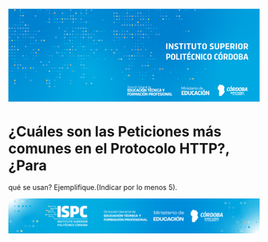 ![Banner](/assets/BannerISPC.png)


# ¿Cuáles son las Peticiones más comunes en el Protocolo HTTP?, ¿Para
qué se usan? Ejemplifique.(Indicar por lo menos 5).


![Final](/assets/Curso%20ISPC%20final.png)